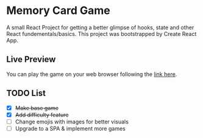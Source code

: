 # Memory Card Game

A small React Project for getting a better glimpse of hooks, state and other React fundementals/basics.
This project was bootstrapped by Create React App.

## Live Preview

You can play the game on your web browser following the [link here](https://katrhss.github.io/memory-card-game/ "Memory Card Game").

## TODO List

- [x] ~~Make base game~~
- [x] ~~Add difficulty feature~~
- [ ] Change emojis with images for better visuals
- [ ] Upgrade to a SPA & implement more games
